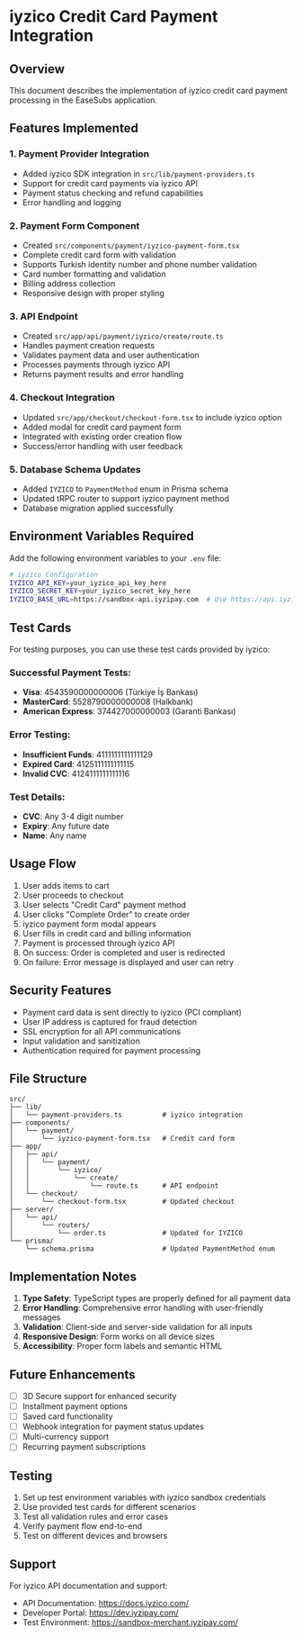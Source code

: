 # iyzico Credit Card Payment Integration

## Overview
This document describes the implementation of iyzico credit card payment processing in the EaseSubs application.

## Features Implemented

### 1. Payment Provider Integration
- Added iyzico SDK integration in `src/lib/payment-providers.ts`
- Support for credit card payments via iyzico API
- Payment status checking and refund capabilities
- Error handling and logging

### 2. Payment Form Component
- Created `src/components/payment/iyzico-payment-form.tsx`
- Complete credit card form with validation
- Supports Turkish identity number and phone number validation
- Card number formatting and validation
- Billing address collection
- Responsive design with proper styling

### 3. API Endpoint
- Created `src/app/api/payment/iyzico/create/route.ts`
- Handles payment creation requests
- Validates payment data and user authentication
- Processes payments through iyzico API
- Returns payment results and error handling

### 4. Checkout Integration
- Updated `src/app/checkout/checkout-form.tsx` to include iyzico option
- Added modal for credit card payment form
- Integrated with existing order creation flow
- Success/error handling with user feedback

### 5. Database Schema Updates
- Added `IYZICO` to `PaymentMethod` enum in Prisma schema
- Updated tRPC router to support iyzico payment method
- Database migration applied successfully

## Environment Variables Required

Add the following environment variables to your `.env` file:

```bash
# iyzico Configuration
IYZICO_API_KEY=your_iyzico_api_key_here
IYZICO_SECRET_KEY=your_iyzico_secret_key_here
IYZICO_BASE_URL=https://sandbox-api.iyzipay.com  # Use https://api.iyzipay.com for production
```

## Test Cards

For testing purposes, you can use these test cards provided by iyzico:

### Successful Payment Tests:
- **Visa**: 4543590000000006 (Türkiye İş Bankası)
- **MasterCard**: 5528790000000008 (Halkbank)
- **American Express**: 374427000000003 (Garanti Bankası)

### Error Testing:
- **Insufficient Funds**: 4111111111111129
- **Expired Card**: 4125111111111115
- **Invalid CVC**: 4124111111111116

### Test Details:
- **CVC**: Any 3-4 digit number
- **Expiry**: Any future date
- **Name**: Any name

## Usage Flow

1. User adds items to cart
2. User proceeds to checkout
3. User selects "Credit Card" payment method
4. User clicks "Complete Order" to create order
5. iyzico payment form modal appears
6. User fills in credit card and billing information
7. Payment is processed through iyzico API
8. On success: Order is completed and user is redirected
9. On failure: Error message is displayed and user can retry

## Security Features

- Payment card data is sent directly to iyzico (PCI compliant)
- User IP address is captured for fraud detection
- SSL encryption for all API communications
- Input validation and sanitization
- Authentication required for payment processing

## File Structure

```
src/
├── lib/
│   └── payment-providers.ts          # iyzico integration
├── components/
│   └── payment/
│       └── iyzico-payment-form.tsx   # Credit card form
├── app/
│   ├── api/
│   │   └── payment/
│   │       └── iyzico/
│   │           └── create/
│   │               └── route.ts      # API endpoint
│   └── checkout/
│       └── checkout-form.tsx         # Updated checkout
├── server/
│   └── api/
│       └── routers/
│           └── order.ts              # Updated for IYZICO
└── prisma/
    └── schema.prisma                 # Updated PaymentMethod enum
```

## Implementation Notes

1. **Type Safety**: TypeScript types are properly defined for all payment data
2. **Error Handling**: Comprehensive error handling with user-friendly messages
3. **Validation**: Client-side and server-side validation for all inputs
4. **Responsive Design**: Form works on all device sizes
5. **Accessibility**: Proper form labels and semantic HTML

## Future Enhancements

- [ ] 3D Secure support for enhanced security
- [ ] Installment payment options
- [ ] Saved card functionality
- [ ] Webhook integration for payment status updates
- [ ] Multi-currency support
- [ ] Recurring payment subscriptions

## Testing

1. Set up test environment variables with iyzico sandbox credentials
2. Use provided test cards for different scenarios
3. Test all validation rules and error cases
4. Verify payment flow end-to-end
5. Test on different devices and browsers

## Support

For iyzico API documentation and support:
- API Documentation: https://docs.iyzico.com/
- Developer Portal: https://dev.iyzipay.com/
- Test Environment: https://sandbox-merchant.iyzipay.com/ 
